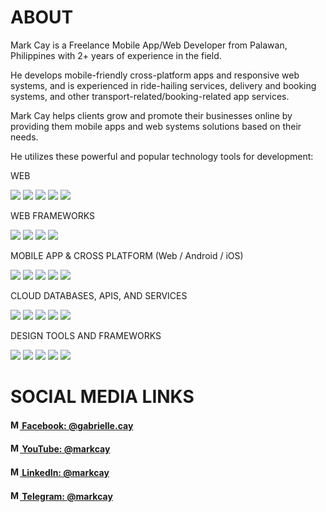 # ABOUT
Mark Cay is a Freelance Mobile App/Web Developer from Palawan, Philippines with 2+ years of experience in the field.

He develops mobile-friendly cross-platform apps and responsive web systems, and is experienced in ride-hailing services, delivery and booking systems, and other transport-related/booking-related app services.

Mark Cay helps clients grow and promote their businesses online by providing them mobile apps and web systems solutions based on their needs.

He utilizes these powerful and popular technology tools for development:

WEB

![](https://img.shields.io/badge/Web-HTML-e34c26)
![](https://img.shields.io/badge/Web-CSS-264de4)
![](https://img.shields.io/badge/Web-JavaScript-f0db4f)
![](https://img.shields.io/badge/Web-PHP-8993be)
![](https://img.shields.io/badge/Web-MySQL-00758f)

WEB FRAMEWORKS

![](https://img.shields.io/badge/Web_Frameworks-CodeIgniter-ff0000)
![](https://img.shields.io/badge/Web_Frameworks-React.js-ff0000)
![](https://img.shields.io/badge/Web_Frameworks-Vue.js-ff0000)
![](https://img.shields.io/badge/Web_Frameworks-Angular.js-ff0000)

MOBILE APP & CROSS PLATFORM (Web / Android / iOS)

![](https://img.shields.io/badge/Mobile_App_&_Cross_Platform-Android-ff0000)
![](https://img.shields.io/badge/Mobile_App_&_Cross_Platform-Kotlin-ff0000)
![](https://img.shields.io/badge/Mobile_App_&_Cross_Platform-React_Native-ff0000)
![](https://img.shields.io/badge/Mobile_App_&_Cross_Platform-Ionic-ff0000)
![](https://img.shields.io/badge/Mobile_App_&_Cross_Platform-Angular-ff0000)

CLOUD DATABASES, APIS, AND SERVICES

![](https://img.shields.io/badge/Cloud_Databases,_APIs,_and_Services-Google_Cloud_Platform-ff0000)
![](https://img.shields.io/badge/Cloud_Databases,_APIs,_and_Services-Firebase_services-ff0000)
![](https://img.shields.io/badge/Cloud_Databases,_APIs,_and_Services-MongoDB-ff0000)
![](https://img.shields.io/badge/Cloud_Databases,_APIs,_and_Services-GraphQL-ff0000)
![](https://img.shields.io/badge/Cloud_Databases,_APIs,_and_Services-REST_API-ff0000)

DESIGN TOOLS AND FRAMEWORKS

![](https://img.shields.io/badge/Design_Tools_and_Frameworks-Tailwind_CSS-ff0000)
![](https://img.shields.io/badge/Design_Tools_and_Frameworks-Bootstrap-ff0000)
![](https://img.shields.io/badge/Design_Tools_and_Frameworks-Figma-ff0000)
![](https://img.shields.io/badge/Design_Tools_and_Frameworks-Canva-ff0000)
![](https://img.shields.io/badge/Design_Tools_and_Frameworks-Adobe_XD-ff0000)

# SOCIAL MEDIA LINKS
#### [<img title="My Facebook profile" alt="My Facebook profile" height=15 width=15 src="https://static.xx.fbcdn.net/rsrc.php/yD/r/d4ZIVX-5C-b.ico" /> Facebook: @gabrielle.cay](https://www.facebook.com/Gabrielle.Cay)
#### [<img title="My YouTube channel" alt="My YouTube channel" height=15 width=15 src="https://www.youtube.com/s/desktop/a90036ea/img/favicon.ico" /> YouTube: @markcay](https://www.youtube.com/MarkCay)
#### [<img title="My LinkedIn profile" height=15 width=15 src="https://static-exp1.licdn.com/sc/h/al2o9zrvru7aqj8e1x2rzsrca" /> LinkedIn: @markcay](https://www.linkedin.com/in/markcay)
#### [<img title="My Telegram account" height=15 width=15 src="https://web.telegram.org/k/assets/img/apple-touch-icon.png?v=jw3mK7G9Ry" /> Telegram: @markcay](https://t.me/markcay)


<!-- <a style="" title="Mark Cay's Most Used Languages" href="https://github.com/MarkCay?tab=repositories">
  <img align="center" style="width: 100vw;" src='https://github-readme-stats.vercel.app/api/top-langs/?username=markcay&theme=light&bg_color=201E1E&text_color=ffffff&title_color=ffffff' />
</a> -->
<!-- <a style="" title="Mark Cay's GitHub Stats" href="https://github.com/MarkCay?tab=repositories">
  <img align="center" style="width: 100vw" src='https://github-readme-stats.vercel.app/api?username=markcay&&show_icons=true&title_color=ffffff&icon_color=6920b0&text_color=daf7dc&bg_color=201E1E&include_all_commits=true' />
</a> -->

<!-- 🔭 I’m currently working at [Zerobstacle Technologies](https://zerobstacle.dev/)
<!--- 🌱 I love topicsin web development-->
<!-- 👯 I’m looking to collaborate on ...
- 🤔 I’m looking for help with ...
- 💬 Ask me about ...
- 📫 How to reach me: ...
- 😄 Pronouns: ...
- ⚡ Fun fact: ...-->
